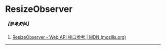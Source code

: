 # ResizeObserver

##### 【参考资料】

1. [ResizeObserver - Web API 接口参考 | MDN (mozilla.org)](https://developer.mozilla.org/zh-CN/docs/Web/API/ResizeObserver)

---



